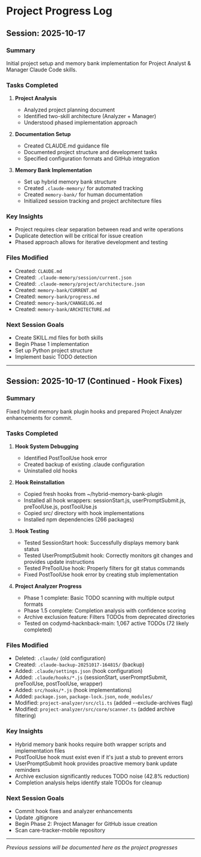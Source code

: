 # Project Progress Log

## Session: 2025-10-17

### Summary
Initial project setup and memory bank implementation for Project Analyst & Manager Claude Code skills.

### Tasks Completed
1. **Project Analysis**
   - Analyzed project planning document
   - Identified two-skill architecture (Analyzer + Manager)
   - Understood phased implementation approach

2. **Documentation Setup**
   - Created CLAUDE.md guidance file
   - Documented project structure and development tasks
   - Specified configuration formats and GitHub integration

3. **Memory Bank Implementation**
   - Set up hybrid memory bank structure
   - Created `.claude-memory/` for automated tracking
   - Created `memory-bank/` for human documentation
   - Initialized session tracking and project architecture files

### Key Insights
- Project requires clear separation between read and write operations
- Duplicate detection will be critical for issue creation
- Phased approach allows for iterative development and testing

### Files Modified
- Created: `CLAUDE.md`
- Created: `.claude-memory/session/current.json`
- Created: `.claude-memory/project/architecture.json`
- Created: `memory-bank/CURRENT.md`
- Created: `memory-bank/progress.md`
- Created: `memory-bank/CHANGELOG.md`
- Created: `memory-bank/ARCHITECTURE.md`

### Next Session Goals
- Create SKILL.md files for both skills
- Begin Phase 1 implementation
- Set up Python project structure
- Implement basic TODO detection

---

## Session: 2025-10-17 (Continued - Hook Fixes)

### Summary
Fixed hybrid memory bank plugin hooks and prepared Project Analyzer enhancements for commit.

### Tasks Completed
1. **Hook System Debugging**
   - Identified PostToolUse hook error
   - Created backup of existing .claude configuration
   - Uninstalled old hooks

2. **Hook Reinstallation**
   - Copied fresh hooks from ~/hybrid-memory-bank-plugin
   - Installed all hook wrappers: sessionStart.js, userPromptSubmit.js, preToolUse.js, postToolUse.js
   - Copied src/ directory with hook implementations
   - Installed npm dependencies (266 packages)

3. **Hook Testing**
   - Tested SessionStart hook: Successfully displays memory bank status
   - Tested UserPromptSubmit hook: Correctly monitors git changes and provides update instructions
   - Tested PreToolUse hook: Properly filters for git status commands
   - Fixed PostToolUse hook error by creating stub implementation

4. **Project Analyzer Progress**
   - Phase 1 complete: Basic TODO scanning with multiple output formats
   - Phase 1.5 complete: Completion analysis with confidence scoring
   - Archive exclusion feature: Filters TODOs from deprecated directories
   - Tested on codymd-hacknback-main: 1,067 active TODOs (72 likely completed)

### Files Modified
- Deleted: `.claude/` (old configuration)
- Created: `.claude-backup-20251017-164815/` (backup)
- Added: `.claude/settings.json` (hook configuration)
- Added: `.claude/hooks/*.js` (sessionStart, userPromptSubmit, preToolUse, postToolUse, wrapper)
- Added: `src/hooks/*.js` (hook implementations)
- Added: `package.json`, `package-lock.json`, `node_modules/`
- Modified: `project-analyzer/src/cli.ts` (added --exclude-archives flag)
- Modified: `project-analyzer/src/core/scanner.ts` (added archive filtering)

### Key Insights
- Hybrid memory bank hooks require both wrapper scripts and implementation files
- PostToolUse hook must exist even if it's just a stub to prevent errors
- UserPromptSubmit hook provides proactive memory bank update reminders
- Archive exclusion significantly reduces TODO noise (42.8% reduction)
- Completion analysis helps identify stale TODOs for cleanup

### Next Session Goals
- Commit hook fixes and analyzer enhancements
- Update .gitignore
- Begin Phase 2: Project Manager for GitHub issue creation
- Scan care-tracker-mobile repository

---

*Previous sessions will be documented here as the project progresses*